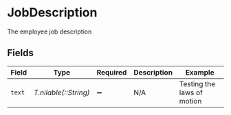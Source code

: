 # JobDescription

The employee job description


## Fields

| Field                      | Type                       | Required                   | Description                | Example                    |
| -------------------------- | -------------------------- | -------------------------- | -------------------------- | -------------------------- |
| `text`                     | *T.nilable(::String)*      | :heavy_minus_sign:         | N/A                        | Testing the laws of motion |